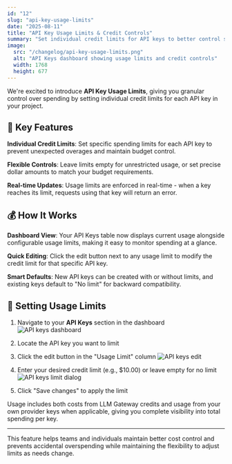 ```yaml
---
id: "12"
slug: "api-key-usage-limits"
date: "2025-08-11"
title: "API Key Usage Limits & Credit Controls"
summary: "Set individual credit limits for API keys to better control spending and prevent unexpected overages."
image:
  src: "/changelog/api-key-usage-limits.png"
  alt: "API Keys dashboard showing usage limits and credit controls"
  width: 1768
  height: 677
---
```


We're excited to introduce **API Key Usage Limits**, giving you granular control over spending by setting individual credit limits for each API key in your project.

## 🎯 Key Features

**Individual Credit Limits**: Set specific spending limits for each API key to prevent unexpected overages and maintain budget control.

**Flexible Controls**: Leave limits empty for unrestricted usage, or set precise dollar amounts to match your budget requirements.

**Real-time Updates**: Usage limits are enforced in real-time - when a key reaches its limit, requests using that key will return an error.

## 💰 How It Works

**Dashboard View**: Your API Keys table now displays current usage alongside configurable usage limits, making it easy to monitor spending at a glance.

**Quick Editing**: Click the edit button next to any usage limit to modify the credit limit for that specific API key.

**Smart Defaults**: New API keys can be created with or without limits, and existing keys default to "No limit" for backward compatibility.

## 🔧 Setting Usage Limits

1. Navigate to your **API Keys** section in the dashboard
   ![API keys dashboard](/changelog/api-key-usage-limits-step-1.png)

2. Locate the API key you want to limit
3. Click the edit button in the "Usage Limit" column
   ![API keys edit](/changelog/api-key-usage-limits-step-2.png)

4. Enter your desired credit limit (e.g., $10.00) or leave empty for no limit
   ![API keys limit dialog](/changelog/api-key-usage-limits-step-3.png)
5. Click "Save changes" to apply the limit

Usage includes both costs from LLM Gateway credits and usage from your own provider keys when applicable, giving you complete visibility into total spending per key.

---

This feature helps teams and individuals maintain better cost control and prevents accidental overspending while maintaining the flexibility to adjust limits as needs change.
